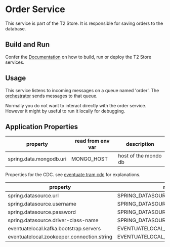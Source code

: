# Order Service

This service is part of the T2 Store.
It is responsible for saving orders to the database.

## Build and Run

Confer the [Documentation](https://t2-documentation.readthedocs.io/en/latest/guides/kube.html) on how to build, run or deploy the T2 Store services.

## Usage

This service listens to incoming messages on a queue named 'order'. 
The [orchestrator](https://github.com/t2-project/orchestrator) sends messages to that queue. 

Normally you do not want to interact directly with the order service. 
However it might by useful to run it locally for debugging. 

## Application Properties

property | read from env var | description |
-------- | ----------------- | ----------- |
spring.data.mongodb.uri | MONGO_HOST | host of the mondo db 

Properties for the CDC. 
see  [eventuate tram cdc](https://eventuate.io/docs/manual/eventuate-tram/latest/getting-started-eventuate-tram.html) for explanations.

property | read from env var |
-------- | ----------------- |
spring.datasource.url | SPRING_DATASOURCE_URL |
spring.datasource.username | SPRING_DATASOURCE_USERNAME |
spring.datasource.password | SPRING_DATASOURCE_PASSWORD |
spring.datasource.driver-class-name | SPRING_DATASOURCE_DRIVER_CLASS_NAME |
eventuatelocal.kafka.bootstrap.servers | EVENTUATELOCAL_KAFKA_BOOTSTRAP_SERVERS |
eventuatelocal.zookeeper.connection.string | EVENTUATELOCAL_ZOOKEEPER_CONNECTION_STRING |
